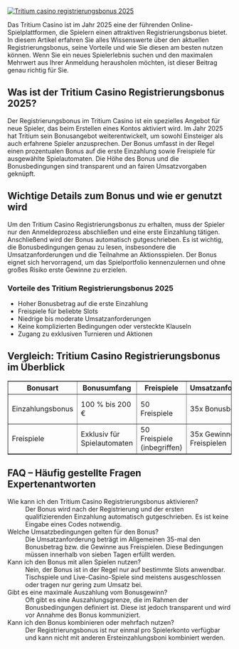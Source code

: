 [![Tritium casino registrierungsbonus 2025](https://123-caf.pages.dev/gitsignup.png)](https://vrmoo.ru/Bt82HjjY)

<div>     <p>Das Tritium Casino ist im Jahr 2025 eine der führenden Online-Spielplattformen, die Spielern einen attraktiven Registrierungsbonus bietet. In diesem Artikel erfahren Sie alles Wissenswerte über den aktuellen Registrierungsbonus, seine Vorteile und wie Sie diesen am besten nutzen können. Wenn Sie ein neues Spielerlebnis suchen und den maximalen Mehrwert aus Ihrer Anmeldung herausholen möchten, ist dieser Beitrag genau richtig für Sie.</p>      <h2>Was ist der Tritium Casino Registrierungsbonus 2025?</h2>     <p>Der Registrierungsbonus im Tritium Casino ist ein spezielles Angebot für neue Spieler, das beim Erstellen eines Kontos aktiviert wird. Im Jahr 2025 hat Tritium sein Bonusangebot weiterentwickelt, um sowohl Einsteiger als auch erfahrene Spieler anzusprechen. Der Bonus umfasst in der Regel einen prozentualen Bonus auf die erste Einzahlung sowie Freispiele für ausgewählte Spielautomaten. Die Höhe des Bonus und die Bonusbedingungen sind transparent und an fairen Umsatzvorgaben geknüpft.</p>      <h2>Wichtige Details zum Bonus und wie er genutzt wird</h2>     <p>Um den Tritium Casino Registrierungsbonus zu erhalten, muss der Spieler nur den Anmeldeprozess abschließen und eine erste Einzahlung tätigen. Anschließend wird der Bonus automatisch gutgeschrieben. Es ist wichtig, die Bonusbedingungen genau zu lesen, insbesondere die Umsatzanforderungen und die Teilnahme an Aktionsspielen. Der Bonus eignet sich hervorragend, um das Spielportfolio kennenzulernen und ohne großes Risiko erste Gewinne zu erzielen.</p>      <h3>Vorteile des Tritium Registrierungsbonus 2025</h3>     <ul>       <li>Hoher Bonusbetrag auf die erste Einzahlung</li>       <li>Freispiele für beliebte Slots</li>       <li>Niedrige bis moderate Umsatzanforderungen</li>       <li>Keine komplizierten Bedingungen oder versteckte Klauseln</li>       <li>Zugang zu exklusiven Turnieren und Aktionen</li>     </ul>      <h2>Vergleich: Tritium Casino Registrierungsbonus im Überblick</h2>     <table border="1" cellpadding="8" cellspacing="0">       <thead>         <tr>           <th>Bonusart</th>           <th>Bonusumfang</th>           <th>Freispiele</th>           <th>Umsatzanforderung</th>           <th>Gültigkeit</th>         </tr>       </thead>       <tbody>         <tr>           <td>Einzahlungsbonus</td>           <td>100 % bis 200 €</td>           <td>50 Freispiele</td>           <td>35x Bonusbetrag</td>           <td>7 Tage nach Aktivierung</td>         </tr>         <tr>           <td>Freispiele</td>           <td>Exklusiv für Spielautomaten</td>           <td>50 Freispiele (inbegriffen)</td>           <td>35x Gewinne aus Freispielen</td>           <td>7 Tage</td>         </tr>       </tbody>     </table>      <h2>FAQ – Häufig gestellte Fragen Expertenantworten</h2>     <dl>       <dt>Wie kann ich den Tritium Casino Registrierungsbonus aktivieren?</dt>       <dd>Der Bonus wird nach der Registrierung und der ersten qualifizierenden Einzahlung automatisch gutgeschrieben. Es ist keine Eingabe eines Codes notwendig.</dd>        <dt>Welche Umsatzbedingungen gelten für den Bonus?</dt>       <dd>Die Umsatzanforderung beträgt im Allgemeinen 35-mal den Bonusbetrag bzw. die Gewinne aus Freispielen. Diese Bedingungen müssen innerhalb von sieben Tagen erfüllt werden.</dd>        <dt>Kann ich den Bonus mit allen Spielen nutzen?</dt>       <dd>Nein, der Bonus ist in der Regel nur auf bestimmte Slots anwendbar. Tischspiele und Live-Casino-Spiele sind meistens ausgeschlossen oder tragen nur gering zum Umsatz bei.</dd>        <dt>Gibt es eine maximale Auszahlung vom Bonusgewinn?</dt>       <dd>Oft gibt es eine Auszahlungsgrenze, die im Rahmen der Bonusbedingungen definiert ist. Diese ist jedoch transparent und wird vor Annahme des Bonus kommuniziert.</dd>        <dt>Kann ich den Bonus kombinieren oder mehrfach nutzen?</dt>       <dd>Der Registrierungsbonus ist nur einmal pro Spielerkonto verfügbar und kann nicht mit anderen Ersteinzahlungsboni kombiniert werden.</dd>     </dl>   </div>